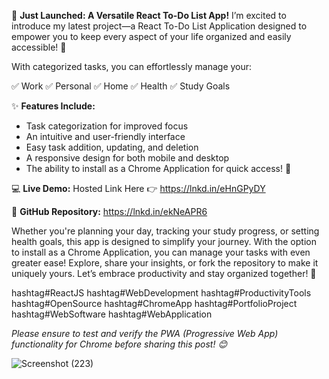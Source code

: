 🚀 **Just Launched: A Versatile React To-Do List App!** 
I’m excited to introduce my latest project—a React To-Do List Application designed to empower you to keep every aspect of your life organized and easily accessible! 🎯

With categorized tasks, you can effortlessly manage your:

✅ Work 
✅ Personal 
✅ Home 
✅ Health 
✅ Study Goals 

✨ **Features Include:**

- Task categorization for improved focus 
- An intuitive and user-friendly interface 
- Easy task addition, updating, and deletion 
- A responsive design for both mobile and desktop 
- The ability to install as a Chrome Application for quick access! 🚀 

💻 **Live Demo:** Hosted Link Here 👉 https://lnkd.in/eHnGPyDY

📂 **GitHub Repository:** https://lnkd.in/ekNeAPR6 

Whether you're planning your day, tracking your study progress, or setting health goals, this app is designed to simplify your journey. With the option to install as a Chrome Application, you can manage your tasks with even greater ease! 
Explore, share your insights, or fork the repository to make it uniquely yours. Let’s embrace productivity and stay organized together! 🌟 

hashtag#ReactJS hashtag#WebDevelopment hashtag#ProductivityTools hashtag#OpenSource hashtag#ChromeApp hashtag#PortfolioProject hashtag#WebSoftware hashtag#WebApplication 

*Please ensure to test and verify the PWA (Progressive Web App) functionality for Chrome before sharing this post! 😊*



![Screenshot (223)](https://github.com/user-attachments/assets/d70f6441-b9e4-4d54-b348-60ccb8b2dade)

